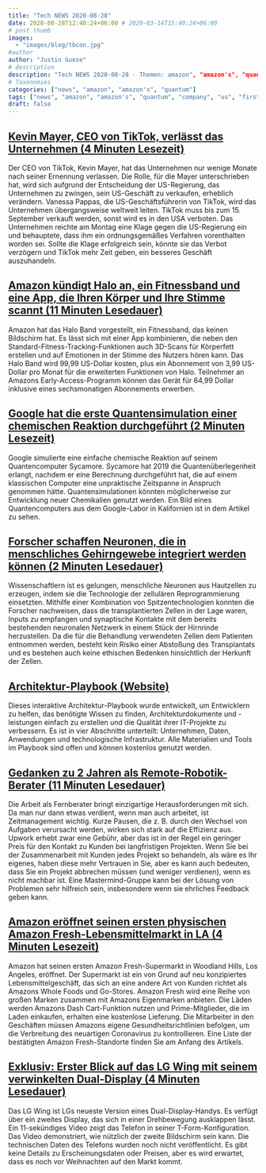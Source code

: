 ```yaml
---
title: "Tech NEWS 2020-08-28"
date: 2020-08-28T12:40:24+06:00 # 2020-03-14T15:40:24+06:00
# post thumb
images:
  - "images/blog/tbcon.jpg"
#author
author: "Justin Guese"
# description
description: "Tech NEWS 2020-08-28 - Themen: amazon", "amazon's", "quantum"
# Taxonomies
categories: ["news", "amazon", "amazon's", "quantum"]
tags: ["news", "amazon", "amazon's", "quantum", "company", "us", "first"]
draft: false
---
```


## [Kevin Mayer, CEO von TikTok, verlässt das Unternehmen (4 Minuten Lesezeit)](https://www.cnbc.com/2020/08/27/tiktok-ceo-kevin-mayer-to-leave-the-company.html/1/01000174348b2d6b-7089da03-4818-4ffa-b679-9e23e67d7b02-000000/w1F7lZXD5R9D_AChJWmJ0kxfYwcUTWbFsShkO0hMKzU=156)

 Der CEO von TikTok, Kevin Mayer, hat das Unternehmen nur wenige Monate nach seiner Ernennung verlassen. Die Rolle, für die Mayer unterschrieben hat, wird sich aufgrund der Entscheidung der US-Regierung, das Unternehmen zu zwingen, sein US-Geschäft zu verkaufen, erheblich verändern. Vanessa Pappas, die US-Geschäftsführerin von TikTok, wird das Unternehmen übergangsweise weltweit leiten. TikTok muss bis zum 15. September verkauft werden, sonst wird es in den USA verboten. Das Unternehmen reichte am Montag eine Klage gegen die US-Regierung ein und behauptete, dass ihm ein ordnungsgemäßes Verfahren vorenthalten worden sei. Sollte die Klage erfolgreich sein, könnte sie das Verbot verzögern und TikTok mehr Zeit geben, ein besseres Geschäft auszuhandeln.

## [Amazon kündigt Halo an, ein Fitnessband und eine App, die Ihren Körper und Ihre Stimme scannt (11 Minuten Lesedauer)](https://www.theverge.com/2020/8/27/21402493/amazon-halo-band-health-fitness-body-scan-tone-emotion-activity-sleep/1/01000174348b2d6b-7089da03-4818-4ffa-b679-9e23e67d7b02-000000/8MBSaNSDaJdkXCxfuT8eQ5nvmhp3213O9VqMItGtmqI=156)

 Amazon hat das Halo Band vorgestellt, ein Fitnessband, das keinen Bildschirm hat. Es lässt sich mit einer App kombinieren, die neben den Standard-Fitness-Tracking-Funktionen auch 3D-Scans für Körperfett erstellen und auf Emotionen in der Stimme des Nutzers hören kann. Das Halo Band wird 99,99 US-Dollar kosten, plus ein Abonnement von 3,99 US-Dollar pro Monat für die erweiterten Funktionen von Halo. Teilnehmer an Amazons Early-Access-Programm können das Gerät für 64,99 Dollar inklusive eines sechsmonatigen Abonnements erwerben.

## [Google hat die erste Quantensimulation einer chemischen Reaktion durchgeführt (2 Minuten Lesezeit)](https://www.newscientist.com/article/2253089-google-performed-the-first-quantum-simulation-of-a-chemical-reaction//1/01000174348b2d6b-7089da03-4818-4ffa-b679-9e23e67d7b02-000000/ZtKiUDAhHrZGntbRylHGYRUPeJCcpkG5Mng3lGVA8d0=156)

 Google simulierte eine einfache chemische Reaktion auf seinem Quantencomputer Sycamore. Sycamore hat 2019 die Quantenüberlegenheit erlangt, nachdem er eine Berechnung durchgeführt hat, die auf einem klassischen Computer eine unpraktische Zeitspanne in Anspruch genommen hätte. Quantensimulationen könnten möglicherweise zur Entwicklung neuer Chemikalien genutzt werden. Ein Bild eines Quantencomputers aus dem Google-Labor in Kalifornien ist in dem Artikel zu sehen.

## [Forscher schaffen Neuronen, die in menschliches Gehirngewebe integriert werden können (2 Minuten Lesedauer)](https://medicalxpress.com/news/2020-08-neurons-human-brain-tissue.html/1/01000174348b2d6b-7089da03-4818-4ffa-b679-9e23e67d7b02-000000/LjQg-bnbGmHQQ2r9iHptNU9tqkiy1d3-nYJwbeYNYCc=156)

 Wissenschaftlern ist es gelungen, menschliche Neuronen aus Hautzellen zu erzeugen, indem sie die Technologie der zellulären Reprogrammierung einsetzten. Mithilfe einer Kombination von Spitzentechnologien konnten die Forscher nachweisen, dass die transplantierten Zellen in der Lage waren, Inputs zu empfangen und synaptische Kontakte mit dem bereits bestehenden neuronalen Netzwerk in einem Stück der Hirnrinde herzustellen. Da die für die Behandlung verwendeten Zellen dem Patienten entnommen werden, besteht kein Risiko einer Abstoßung des Transplantats und es bestehen auch keine ethischen Bedenken hinsichtlich der Herkunft der Zellen.

## [Architektur-Playbook (Website)](https://nocomplexity.com/documents/arplaybook/introduction.html/1/01000174348b2d6b-7089da03-4818-4ffa-b679-9e23e67d7b02-000000/v6iTcBUlYkreqQYb-twocFCshlIyHieE7W3XDUDIB8U=156)

 Dieses interaktive Architektur-Playbook wurde entwickelt, um Entwicklern zu helfen, das benötigte Wissen zu finden, Architekturdokumente und -leistungen einfach zu erstellen und die Qualität ihrer IT-Projekte zu verbessern. Es ist in vier Abschnitte unterteilt: Unternehmen, Daten, Anwendungen und technologische Infrastruktur. Alle Materialien und Tools im Playbook sind offen und können kostenlos genutzt werden.

## [Gedanken zu 2 Jahren als Remote-Robotik-Berater (11 Minuten Lesedauer)](https://msadowski.github.io/2-years-remote-consulting//1/01000174348b2d6b-7089da03-4818-4ffa-b679-9e23e67d7b02-000000/m9RIJ_DiHctXyevadmp2Rz_2E4ipx1B8KlHqkZ0OWH8=156)

 Die Arbeit als Fernberater bringt einzigartige Herausforderungen mit sich. Da man nur dann etwas verdient, wenn man auch arbeitet, ist Zeitmanagement wichtig. Kurze Pausen, die z. B. durch den Wechsel von Aufgaben verursacht werden, wirken sich stark auf die Effizienz aus. Upwork erhebt zwar eine Gebühr, aber das ist in der Regel ein geringer Preis für den Kontakt zu Kunden bei langfristigen Projekten. Wenn Sie bei der Zusammenarbeit mit Kunden jedes Projekt so behandeln, als wäre es Ihr eigenes, haben diese mehr Vertrauen in Sie, aber es kann auch bedeuten, dass Sie ein Projekt abbrechen müssen (und weniger verdienen), wenn es nicht machbar ist. Eine Mastermind-Gruppe kann bei der Lösung von Problemen sehr hilfreich sein, insbesondere wenn sie ehrliches Feedback geben kann.

## [Amazon eröffnet seinen ersten physischen Amazon Fresh-Lebensmittelmarkt in LA (4 Minuten Lesezeit)](https://techcrunch.com/2020/08/27/amazon-opens-its-first-amazon-fresh-physical-grocery-store-in-la//1/01000174348b2d6b-7089da03-4818-4ffa-b679-9e23e67d7b02-000000/o7l98cr63QWIR9RYzuo9CBpFs5zD8K827w7pRNICUxI=156)

 Amazon hat seinen ersten Amazon Fresh-Supermarkt in Woodland Hills, Los Angeles, eröffnet. Der Supermarkt ist ein von Grund auf neu konzipiertes Lebensmittelgeschäft, das sich an eine andere Art von Kunden richtet als Amazons Whole Foods und Go-Stores. Amazon Fresh wird eine Reihe von großen Marken zusammen mit Amazons Eigenmarken anbieten. Die Läden werden Amazons Dash Cart-Funktion nutzen und Prime-Mitglieder, die im Laden einkaufen, erhalten eine kostenlose Lieferung. Die Mitarbeiter in den Geschäften müssen Amazons eigene Gesundheitsrichtlinien befolgen, um die Verbreitung des neuartigen Coronavirus zu kontrollieren. Eine Liste der bestätigten Amazon Fresh-Standorte finden Sie am Anfang des Artikels.

## [Exklusiv: Erster Blick auf das LG Wing mit seinem verwinkelten Dual-Display (4 Minuten Lesedauer)](https://www.androidauthority.com/lg-wing-features-1150327//1/01000174348b2d6b-7089da03-4818-4ffa-b679-9e23e67d7b02-000000/YgWH-jC8DR6170m4l9CIuFzZzvhMcftyx7LGPvfNqFU=156)

 Das LG Wing ist LGs neueste Version eines Dual-Display-Handys. Es verfügt über ein zweites Display, das sich in einer Drehbewegung ausklappen lässt. Ein 11-sekündiges Video zeigt das Telefon in seiner T-Form-Konfiguration. Das Video demonstriert, wie nützlich der zweite Bildschirm sein kann. Die technischen Daten des Telefons wurden noch nicht veröffentlicht. Es gibt keine Details zu Erscheinungsdaten oder Preisen, aber es wird erwartet, dass es noch vor Weihnachten auf den Markt kommt.

